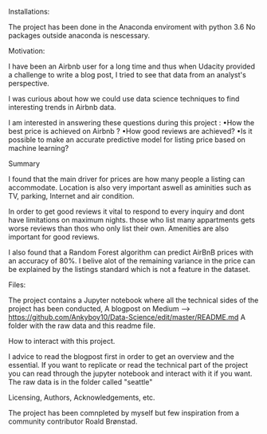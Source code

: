 Installations:

The project has been done in the Anaconda enviroment with python 3.6 No packages outside anaconda is nescessary.

Motivation:

I have been an Airbnb user for a long time and thus when Udacity provided a challenge to write a blog post, I tried to see that data from an analyst's perspective.

I was curious about how we could use data science techniques to find interesting trends in Airbnb data.

I am interested in answering these questions during this project :
•How the best price is achieved on Airbnb ?
•How good reviews are achieved?
•Is it possible to make an accurate predictive model for listing price based on machine learning?

Summary

I found that the main driver for prices are how many people a listing can accommodate. Location is also very important aswell as aminities such as TV, parking, Internet and air condition.

In order to get good reviews it vital to respond to every inquiry and dont have limitations on maximum nights. those who list many appartments gets worse reviews than thos who only list their own. Amenities are also important for good reviews.

I also found that a Random Forest algorithm can predict AirBnB prices with an accuracy of 80%. I belive alot of the remaining variance in the price can be explained by the listings standard which is not a feature in the dataset.

Files:

The project contains a Jupyter notebook where all the technical sides of the project has been conducted, A blogpost on Medium --> https://github.com/Ankyboy10/Data-Science/edit/master/README.md A folder with the raw data and this readme file.

How to interact with this project.

I advice to read the blogpost first in order to get an overview and the essential. If you want to replicate or read the technical part of the project you can read through the jupyter notebook and interact with it if you want. The raw data is in the folder called "seattle"

Licensing, Authors, Acknowledgements, etc.

The project has been comnpleted by myself but few inspiration from a community contributor Roald Brønstad.
